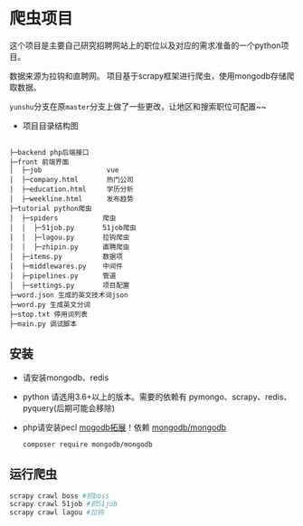 # 爬虫项目
这个项目是主要自己研究招聘网站上的职位以及对应的需求准备的一个python项目。

数据来源为拉钩和直聘网。
项目基于scrapy框架进行爬虫，使用mongodb存储爬取数据。

`yunshu`分支在原`master`分支上做了一些更改，让地区和搜索职位可配置~~


- 项目目录结构图

```

├─backend php后端接口
├─front 前端界面
│  ├─job                vue
│  ├─company.html       热门公司
│  ├─education.html     学历分析
│  ├─weekline.html      发布趋势
├─tutorial python爬虫
│  ├─spiders           爬虫
│  │  ├─51job.py       51job爬虫
│  │  ├─lagou.py       拉钩爬虫
│  │  ├─zhipin.py      直聘爬虫
│  ├─items.py          数据项
│  ├─middlewares.py    中间件
│  ├─pipelines.py      管道
│  ├─settings.py       项目配置
├─word.json 生成的英文技术词json
├─word.py 生成英文分词
├─stop.txt 停用词列表
├─main.py 调试脚本
```

## 安装

- 请安装mongodb、redis

- python 请选用3.6+以上的版本。需要的依赖有 pymongo、scrapy、redis、pyquery(后期可能会移除)

- php请安装pecl [mogodb拓展](http://pecl.php.net/package/mongodb)！依赖 [mongodb/mongodb](https://packagist.org/packages/mongodb/mongodb)

  ```
  composer require mongodb/mongodb
  ```


## 运行爬虫

```bash
scrapy crawl boss #抓boss
scrapy crawl 51job #抓51job
scrapy crawl lagou #拉钩
```


